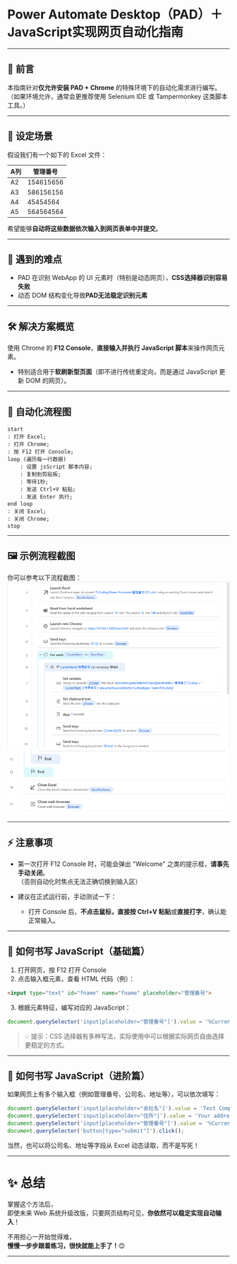 # Power Automate Desktop（PAD）＋ JavaScript实现网页自动化指南

---

## 📖 前言

本指南针对**仅允许安装 PAD + Chrome** 的特殊环境下的自动化需求进行编写。  
（如果环境允许，通常会更推荐使用 Selenium IDE 或 Tampermonkey 这类脚本工具。）

---

## 🎯 设定场景

假设我们有一个如下的 Excel 文件：

| A列 | 管理番号 |
|---|---|
| A2 | 154615656 |
| A3 | 586156156 |
| A4 | 45454564 |
| A5 | 564564564 |

希望能够**自动将这些数据依次输入到网页表单中并提交**。

---

## 🧠 遇到的难点

- PAD 在识别 WebApp 的 UI 元素时（特别是动态网页），**CSS选择器识别容易失败**
- 动态 DOM 结构变化导致**PAD无法稳定识别元素**

---

## 🛠 解决方案概览

使用 Chrome 的 **F12 Console**，**直接输入并执行 JavaScript 脚本**来操作网页元素。

- 特别适合用于**软刷新型页面**（即不进行传统重定向，而是通过 JavaScript 更新 DOM 的网页）。

---

## 🔄 自动化流程图

```
start
: 打开 Excel;
: 打开 Chrome;
: 按 F12 打开 Console;
loop (遍历每一行数据)
    : 设置 jsScript 脚本内容;
    : 复制到剪贴板;
    : 等待1秒;
    : 发送 Ctrl+V 粘贴;
    : 发送 Enter 执行;
end loop
: 关闭 Excel;
: 关闭 Chrome;
stop
```

---

## 🖼 示例流程截图

你可以参考以下流程截图：
![img](./picture/InstructionScreenshot.png)
![img](./picture/InstructionScreenshot2.png)

---

## ⚡ 注意事项

- 第一次打开 F12 Console 时，可能会弹出 "Welcome" 之类的提示框，**请事先手动关闭**。  
  （否则自动化时焦点无法正确切换到输入区）

- 建议在正式运行前，手动测试一下：  
  - 打开 Console 后，**不点击鼠标，直接按 Ctrl+V 粘贴**或**直接打字**，确认能正常输入。

---

## 🧩 如何书写 JavaScript（基础篇）

1. 打开网页，按 F12 打开 Console
2. 点击输入框元素，查看 HTML 代码（例）：

```html
<input type="text" id="fname" name="fname" placeholder="管理番号">
```

3. 根据元素特征，编写对应的 JavaScript：

```javascript
document.querySelector('input[placeholder="管理番号"]').value = '%CurrentItem["管理番号"]%';
```

> 💡 提示：CSS 选择器有多种写法，实际使用中可以根据实际网页自由选择更稳定的方式。

---

## 🧩 如何书写 JavaScript（进阶篇）

如果网页上有多个输入框（例如管理番号、公司名、地址等），可以依次填写：

```javascript
document.querySelector('input[placeholder="会社名"]').value = 'Test Company';
document.querySelector('input[placeholder="住所"]').value = 'Your address';
document.querySelector('input[placeholder="管理番号"]').value = '%CurrentItem["管理番号"]%';
document.querySelector('button[type="submit"]').click();
```

当然，也可以将公司名、地址等字段从 Excel 动态读取，而不是写死！

---

# ✨ 总结

掌握这个方法后，  
即使未来 Web 系统升级改版，只要网页结构可见，**你依然可以稳定实现自动输入**！

不用担心一开始觉得难，  
**慢慢一步步跟着练习，很快就能上手了！**😊

---

